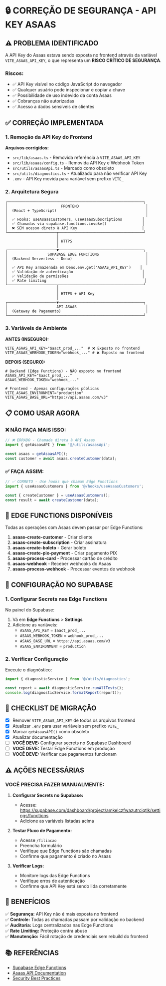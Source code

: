 # 🔒 CORREÇÃO DE SEGURANÇA - API KEY ASAAS

## ⚠️ PROBLEMA IDENTIFICADO

A API Key do Asaas estava sendo exposta no frontend através da variável `VITE_ASAAS_API_KEY`, o que representa um **RISCO CRÍTICO DE SEGURANÇA**.

### Riscos:
- ✅ API Key visível no código JavaScript do navegador
- ✅ Qualquer usuário pode inspecionar e copiar a chave
- ✅ Possibilidade de uso indevido da conta Asaas
- ✅ Cobranças não autorizadas
- ✅ Acesso a dados sensíveis de clientes

## ✅ CORREÇÃO IMPLEMENTADA

### 1. Remoção da API Key do Frontend

**Arquivos corrigidos:**
- `src/lib/asaas.ts` - Removida referência a `VITE_ASAAS_API_KEY`
- `src/lib/asaas/config.ts` - Removida API Key e Webhook Token
- `src/utils/asaasApi.ts` - Marcado como obsoleto
- `src/utils/diagnostics.ts` - Atualizado para não verificar API Key
- `.env` - API Key movida para variável sem prefixo `VITE_`

### 2. Arquitetura Segura

```
┌─────────────────────────────────────────────────────────────┐
│                        FRONTEND                              │
│  (React + TypeScript)                                        │
│                                                              │
│  ✅ Hooks: useAsaasCustomers, useAsaasSubscriptions         │
│  ✅ Chamadas via supabase.functions.invoke()                │
│  ❌ SEM acesso direto à API Key                             │
└──────────────────────┬──────────────────────────────────────┘
                       │
                       │ HTTPS
                       │
┌──────────────────────▼──────────────────────────────────────┐
│                  SUPABASE EDGE FUNCTIONS                     │
│  (Backend Serverless - Deno)                                 │
│                                                              │
│  ✅ API Key armazenada em Deno.env.get('ASAAS_API_KEY')    │
│  ✅ Validação de autenticação                               │
│  ✅ Validação de permissões                                 │
│  ✅ Rate limiting                                            │
└──────────────────────┬──────────────────────────────────────┘
                       │
                       │ HTTPS + API Key
                       │
┌──────────────────────▼──────────────────────────────────────┐
│                      API ASAAS                               │
│  (Gateway de Pagamento)                                      │
└─────────────────────────────────────────────────────────────┘
```

### 3. Variáveis de Ambiente

**ANTES (INSEGURO):**
```env
VITE_ASAAS_API_KEY="$aact_prod_..."  # ❌ Exposto no frontend
VITE_ASAAS_WEBHOOK_TOKEN="webhook_..." # ❌ Exposto no frontend
```

**DEPOIS (SEGURO):**
```env
# Backend (Edge Functions) - NÃO exposto no frontend
ASAAS_API_KEY="$aact_prod_..."
ASAAS_WEBHOOK_TOKEN="webhook_..."

# Frontend - Apenas configurações públicas
VITE_ASAAS_ENVIRONMENT="production"
VITE_ASAAS_BASE_URL="https://api.asaas.com/v3"
```

## 📋 COMO USAR AGORA

### ❌ NÃO FAÇA MAIS ISSO:
```typescript
// ❌ ERRADO - Chamada direta à API Asaas
import { getAsaasAPI } from '@/utils/asaasApi';

const asaas = getAsaasAPI();
const customer = await asaas.createCustomer(data);
```

### ✅ FAÇA ASSIM:
```typescript
// ✅ CORRETO - Use hooks que chamam Edge Functions
import { useAsaasCustomers } from '@/hooks/useAsaasCustomers';

const { createCustomer } = useAsaasCustomers();
const result = await createCustomer(data);
```

## 🔧 EDGE FUNCTIONS DISPONÍVEIS

Todas as operações com Asaas devem passar por Edge Functions:

1. **asaas-create-customer** - Criar cliente
2. **asaas-create-subscription** - Criar assinatura
3. **asaas-create-boleto** - Gerar boleto
4. **asaas-create-pix-payment** - Criar pagamento PIX
5. **asaas-process-card** - Processar cartão de crédito
6. **asaas-webhook** - Receber webhooks do Asaas
7. **asaas-process-webhook** - Processar eventos de webhook

## 🚀 CONFIGURAÇÃO NO SUPABASE

### 1. Configurar Secrets nas Edge Functions

No painel do Supabase:
1. Vá em **Edge Functions** > **Settings**
2. Adicione as variáveis:
   - `ASAAS_API_KEY` = `$aact_prod_...`
   - `ASAAS_WEBHOOK_TOKEN` = `webhook_prod_...`
   - `ASAAS_BASE_URL` = `https://api.asaas.com/v3`
   - `ASAAS_ENVIRONMENT` = `production`

### 2. Verificar Configuração

Execute o diagnóstico:
```typescript
import { diagnosticService } from '@/utils/diagnostics';

const report = await diagnosticService.runAllTests();
console.log(diagnosticService.formatReport(report));
```

## 📝 CHECKLIST DE MIGRAÇÃO

- [x] Remover `VITE_ASAAS_API_KEY` de todos os arquivos frontend
- [x] Atualizar `.env` para usar variáveis sem prefixo `VITE_`
- [x] Marcar `getAsaasAPI()` como obsoleto
- [x] Atualizar documentação
- [ ] **VOCÊ DEVE:** Configurar secrets no Supabase Dashboard
- [ ] **VOCÊ DEVE:** Testar Edge Functions em produção
- [ ] **VOCÊ DEVE:** Verificar que pagamentos funcionam

## ⚠️ AÇÕES NECESSÁRIAS

### VOCÊ PRECISA FAZER MANUALMENTE:

1. **Configurar Secrets no Supabase:**
   - Acesse: https://supabase.com/dashboard/project/amkelczfwazutrciqtlk/settings/functions
   - Adicione as variáveis listadas acima

2. **Testar Fluxo de Pagamento:**
   - Acesse `/filiacao`
   - Preencha formulário
   - Verifique que Edge Functions são chamadas
   - Confirme que pagamento é criado no Asaas

3. **Verificar Logs:**
   - Monitore logs das Edge Functions
   - Verifique erros de autenticação
   - Confirme que API Key está sendo lida corretamente

## 🎯 BENEFÍCIOS

✅ **Segurança:** API Key não é mais exposta no frontend  
✅ **Controle:** Todas as chamadas passam por validação no backend  
✅ **Auditoria:** Logs centralizados nas Edge Functions  
✅ **Rate Limiting:** Proteção contra abuso  
✅ **Manutenção:** Fácil rotação de credenciais sem rebuild do frontend

## 📚 REFERÊNCIAS

- [Supabase Edge Functions](https://supabase.com/docs/guides/functions)
- [Asaas API Documentation](https://docs.asaas.com/)
- [Security Best Practices](https://owasp.org/www-project-top-ten/)
